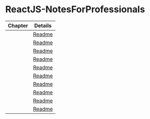 # ReactJS-NotesForProfessionals

| Chapter | Details |
|:-------:|:-------:|
|  | [Readme]() |
|  | [Readme]() |
|  | [Readme]() |
|  | [Readme]() |
|  | [Readme]() |
|  | [Readme]() |
|  | [Readme]() |
|  | [Readme]() |
|  | [Readme]() |
|  | [Readme]() |